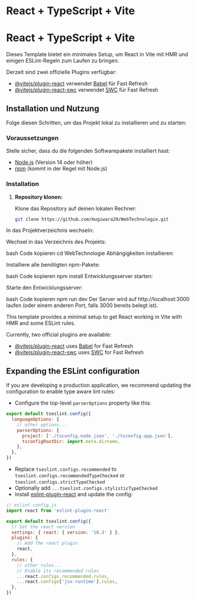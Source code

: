 # React + TypeScript + Vite
# React + TypeScript + Vite

Dieses Template bietet ein minimales Setup, um React in Vite mit HMR und einigen ESLint-Regeln zum Laufen zu bringen.

Derzeit sind zwei offizielle Plugins verfügbar:

- [@vitejs/plugin-react](https://github.com/vitejs/vite-plugin-react/blob/main/packages/plugin-react/README.md) verwendet [Babel](https://babeljs.io/) für Fast Refresh
- [@vitejs/plugin-react-swc](https://github.com/vitejs/vite-plugin-react-swc) verwendet [SWC](https://swc.rs/) für Fast Refresh

## Installation und Nutzung

Folge diesen Schritten, um das Projekt lokal zu installieren und zu starten:

### Voraussetzungen

Stelle sicher, dass du die folgenden Softwarepakete installiert hast:

- [Node.js](https://nodejs.org/) (Version 14 oder höher)
- [npm](https://www.npmjs.com/) (kommt in der Regel mit Node.js)

### Installation

1. **Repository klonen:**

   Klone das Repository auf deinen lokalen Rechner:

   ```bash
   git clone https://github.com/mugiwara29/WebTechnologie.git


In das Projektverzeichnis wechseln:

Wechsel in das Verzeichnis des Projekts:

bash
Code kopieren
cd WebTechnologie
Abhängigkeiten installieren:

Installiere alle benötigten npm-Pakete:

bash
Code kopieren
npm install
Entwicklungsserver starten:

Starte den Entwicklungsserver:

bash
Code kopieren
npm run dev
Der Server wird auf http://localhost:3000 laufen (oder einem anderen Port, falls 3000 bereits belegt ist).


This template provides a minimal setup to get React working in Vite with HMR and some ESLint rules.

Currently, two official plugins are available:

- [@vitejs/plugin-react](https://github.com/vitejs/vite-plugin-react/blob/main/packages/plugin-react/README.md) uses [Babel](https://babeljs.io/) for Fast Refresh
- [@vitejs/plugin-react-swc](https://github.com/vitejs/vite-plugin-react-swc) uses [SWC](https://swc.rs/) for Fast Refresh

## Expanding the ESLint configuration

If you are developing a production application, we recommend updating the configuration to enable type aware lint rules:

- Configure the top-level `parserOptions` property like this:

```js
export default tseslint.config({
  languageOptions: {
    // other options...
    parserOptions: {
      project: ['./tsconfig.node.json', './tsconfig.app.json'],
      tsconfigRootDir: import.meta.dirname,
    },
  },
})
```

- Replace `tseslint.configs.recommended` to `tseslint.configs.recommendedTypeChecked` or `tseslint.configs.strictTypeChecked`
- Optionally add `...tseslint.configs.stylisticTypeChecked`
- Install [eslint-plugin-react](https://github.com/jsx-eslint/eslint-plugin-react) and update the config:

```js
// eslint.config.js
import react from 'eslint-plugin-react'

export default tseslint.config({
  // Set the react version
  settings: { react: { version: '18.3' } },
  plugins: {
    // Add the react plugin
    react,
  },
  rules: {
    // other rules...
    // Enable its recommended rules
    ...react.configs.recommended.rules,
    ...react.configs['jsx-runtime'].rules,
  },
})
```
